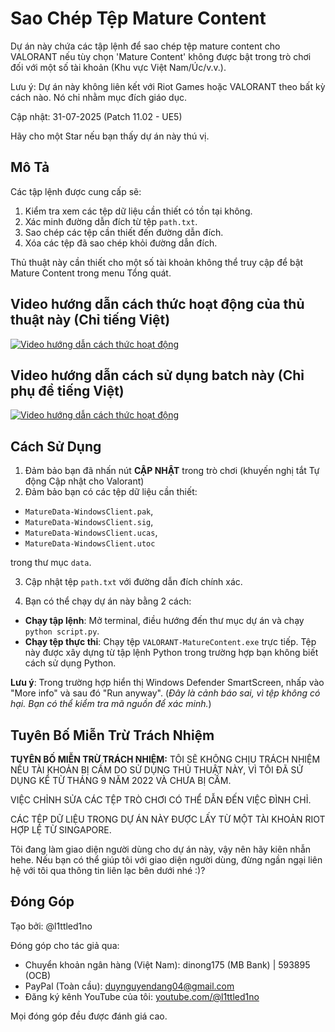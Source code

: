 # Sao Chép Tệp Mature Content

Dự án này chứa các tập lệnh để sao chép tệp mature content cho VALORANT nếu tùy chọn 'Mature Content' không được bật trong trò chơi đối với một số tài khoản (Khu vực Việt Nam/Úc/v.v.).

Lưu ý: Dự án này không liên kết với Riot Games hoặc VALORANT theo bất kỳ cách nào. Nó chỉ nhằm mục đích giáo dục.

Cập nhật: 31-07-2025 (Patch 11.02 - UE5)

Hãy cho một Star nếu bạn thấy dự án này thú vị.

## Mô Tả

Các tập lệnh được cung cấp sẽ:
1. Kiểm tra xem các tệp dữ liệu cần thiết có tồn tại không.
2. Xác minh đường dẫn đích từ tệp `path.txt`.
3. Sao chép các tệp cần thiết đến đường dẫn đích.
4. Xóa các tệp đã sao chép khỏi đường dẫn đích.

Thủ thuật này cần thiết cho một số tài khoản không thể truy cập để bật Mature Content trong menu Tổng quát.

## Video hướng dẫn cách thức hoạt động của thủ thuật này (Chỉ tiếng Việt)

[![Video hướng dẫn cách thức hoạt động](https://img.youtube.com/vi/DXQOpayNVkY/maxresdefault.jpg)](https://youtu.be/DXQOpayNVkY)

## Video hướng dẫn cách sử dụng batch này (Chỉ phụ đề tiếng Việt) 
[![Video hướng dẫn cách thức hoạt động](https://img.youtube.com/vi/GyZfE7pt7pA/maxresdefault.jpg)](https://youtu.be/GyZfE7pt7pA)

## Cách Sử Dụng
1. Đảm bảo bạn đã nhấn nút **CẬP NHẬT** trong trò chơi (khuyến nghị tắt Tự động Cập nhật cho Valorant)
2. Đảm bảo bạn có các tệp dữ liệu cần thiết:

- `MatureData-WindowsClient.pak`, 
- `MatureData-WindowsClient.sig`, 
- `MatureData-WindowsClient.ucas`,
- `MatureData-WindowsClient.utoc`

trong thư mục `data`.

3. Cập nhật tệp `path.txt` với đường dẫn đích chính xác.

4. Bạn có thể chạy dự án này bằng 2 cách:
- **Chạy tập lệnh**: Mở terminal, điều hướng đến thư mục dự án và chạy `python script.py`.
- **Chạy tệp thực thi**: Chạy tệp `VALORANT-MatureContent.exe` trực tiếp. Tệp này được xây dựng từ tập lệnh Python trong trường hợp bạn không biết cách sử dụng Python.

**Lưu ý**: Trong trường hợp hiển thị Windows Defender SmartScreen, nhấp vào "More info" và sau đó "Run anyway". (*Đây là cảnh báo sai, vì tệp không có hại. Bạn có thể kiểm tra mã nguồn để xác minh.*)

## Tuyên Bố Miễn Trừ Trách Nhiệm

**TUYÊN BỐ MIỄN TRỪ TRÁCH NHIỆM:** TÔI SẼ KHÔNG CHỊU TRÁCH NHIỆM NẾU TÀI KHOẢN BỊ CẤM DO SỬ DỤNG THỦ THUẬT NÀY, VÌ TÔI ĐÃ SỬ DỤNG KỂ TỪ THÁNG 9 NĂM 2022 VÀ CHƯA BỊ CẤM.

VIỆC CHỈNH SỬA CÁC TỆP TRÒ CHƠI CÓ THỂ DẪN ĐẾN VIỆC ĐÌNH CHỈ.

CÁC TỆP DỮ LIỆU TRONG DỰ ÁN NÀY ĐƯỢC LẤY TỪ MỘT TÀI KHOẢN RIOT HỢP LỆ TỪ SINGAPORE.

Tôi đang làm giao diện người dùng cho dự án này, vậy nên hãy kiên nhẫn hehe. Nếu bạn có thể giúp tôi với giao diện người dùng, đừng ngần ngại liên hệ với tôi qua thông tin liên lạc bên dưới nhé :)?

## Đóng Góp

Tạo bởi: @l1ttled1no

Đóng góp cho tác giả qua:
- Chuyển khoản ngân hàng (Việt Nam): dinong175 (MB Bank) | 593895 (OCB)
- PayPal (Toàn cầu): duynguyendang04@gmail.com
- Đăng ký kênh YouTube của tôi: [youtube.com/@l1ttled1no](https://youtube.com/@l1ttled1no)

Mọi đóng góp đều được đánh giá cao.